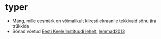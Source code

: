 # typer

* Mäng, mille eesmärk on võimalikult kiiresti ekraanile tekkivaid sõnu ära trükkida
* Sõnad võetud [Eesti Keele Instituudi lehelt](http://www.eki.ee/tarkvara/wordlist/), [lemmad2013](http://www.eki.ee/tarkvara/wordlist/lemmad2013.txt)
